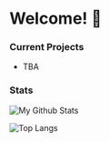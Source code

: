 # Welcome! 👋

### Current Projects

- TBA

### Stats

![My Github Stats](https://github-readme-stats.vercel.app/api?username=shah1012&&show_icons=true&title_color=00adb5&icon_color=00adb5&text_color=eeeeee&bg_color=393e46&count_private=true)

![Top Langs](https://github-readme-stats.vercel.app/api/top-langs/?username=shah1012&langs_count=10)

